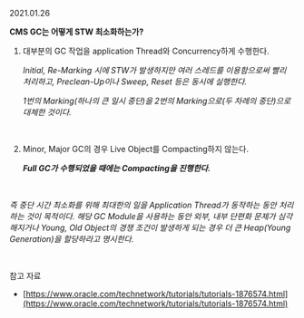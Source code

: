 2021.01.26

**CMS GC는 어떻게 STW 최소화하는가?**

1. 대부분의 GC 작업을 application Thread와 Concurrency하게 수행한다. 

    *Initial, Re-Marking 시에 STW가 발생하지만 여러 스레드를 이용함으로써 빨리 처리하고,  Preclean-Up이나 Sweep, Reset 등은 동시에 실행한다.*

    *1번의 Marking(하나의 큰 일시 중단)을 2번의 Marking으로(두 차례의 중단)으로 대체한 것이다.*

<br/>

2. Minor, Major GC의 경우 Live Object를 Compacting하지 않는다. 

    ***Full GC가 수행되었을 때에는 Compacting을 진행한다.***

<br/>

*즉 중단 시간 최소화를 위해 최대한의 일을 Application Thread가 동작하는 동안 처리하는 것이 목적이다. 해당 GC Module을 사용하는 동안 외부, 내부 단편화 문제가 심각해지거나 Young, Old Object의 경쟁 조건이 발생하게 되는 경우 더 큰 Heap(Young Generation)을 할당하라고 명시한다.*

<br/>

참고 자료

- [https://www.oracle.com/technetwork/tutorials/tutorials-1876574.html](https://www.oracle.com/technetwork/tutorials/tutorials-1876574.html)